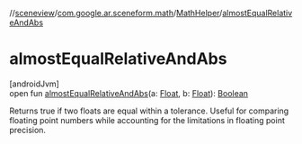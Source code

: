 //[sceneview](../../../index.md)/[com.google.ar.sceneform.math](../index.md)/[MathHelper](index.md)/[almostEqualRelativeAndAbs](almost-equal-relative-and-abs.md)

# almostEqualRelativeAndAbs

[androidJvm]\
open fun [almostEqualRelativeAndAbs](almost-equal-relative-and-abs.md)(a: [Float](https://kotlinlang.org/api/latest/jvm/stdlib/kotlin/-float/index.html), b: [Float](https://kotlinlang.org/api/latest/jvm/stdlib/kotlin/-float/index.html)): [Boolean](https://kotlinlang.org/api/latest/jvm/stdlib/kotlin/-boolean/index.html)

Returns true if two floats are equal within a tolerance. Useful for comparing floating point numbers while accounting for the limitations in floating point precision.
